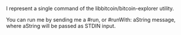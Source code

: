 I represent a single command of the libbitcoin/bitcoin-explorer utility.

You can run me by sending me a #run, or #runWith: aString message, where aString will be passed as STDIN input.





